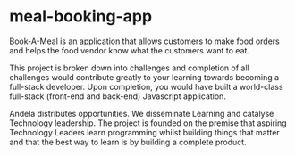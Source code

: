 # meal-booking-app

Book-A-Meal is an application that allows customers to make food orders and helps the food
vendor know what the customers want to eat.


This project is broken down into challenges and completion of all challenges would contribute
greatly to your learning towards becoming a full-stack developer. Upon completion, you would
have built a world-class full-stack (front-end and back-end) Javascript application.


Andela distributes opportunities. We disseminate Learning and catalyse Technology leadership.
The project is founded on the premise that aspiring Technology Leaders learn programming
whilst building things that matter and that the best way to learn is by building a complete product.
